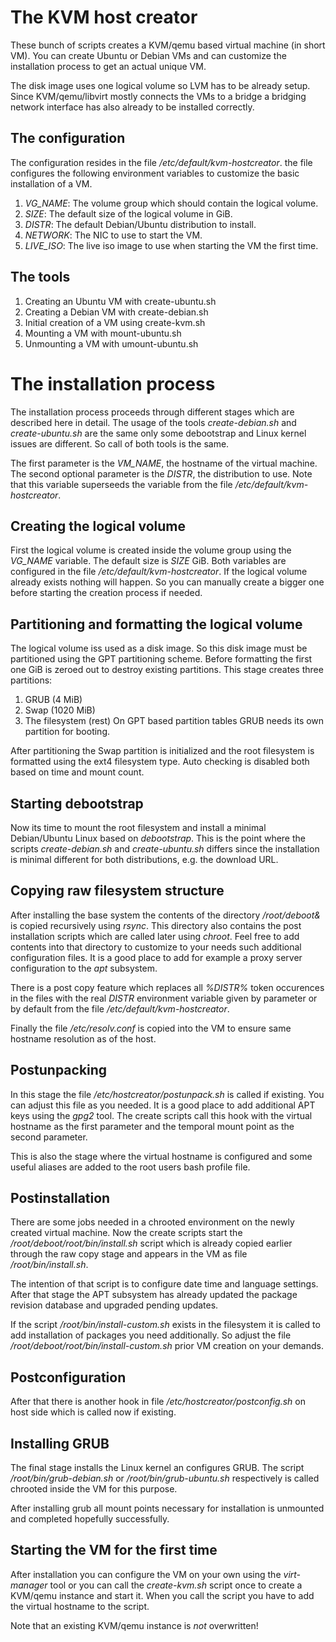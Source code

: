 # The KVM host creator
These bunch of scripts creates a KVM/qemu based virtual machine (in short
VM). You can create Ubuntu or Debian VMs and can customize the installation
process to get an actual unique VM.

The disk image uses one logical volume so LVM has to be already setup. Since
KVM/qemu/libvirt mostly connects the VMs to a bridge a bridging network
interface has also already to be installed correctly.

## The configuration
The configuration resides in the file _/etc/default/kvm-hostcreator_. the
file configures the following environment variables to customize the basic
installation of a VM.
1. _VG_NAME_: The volume group which should contain the logical volume.
2. _SIZE_: The default size of the logical volume in GiB.
3. _DISTR_: The default Debian/Ubuntu distribution to install.
4. _NETWORK_: The NIC to use to start the VM.
5. _LIVE_ISO_: The live iso image to use when starting the VM the first
time.

## The tools
1. Creating an Ubuntu VM with create-ubuntu.sh
2. Creating a Debian VM with create-debian.sh
3. Initial creation of a VM using create-kvm.sh
3. Mounting a VM with mount-ubuntu.sh
4. Unmounting a VM with umount-ubuntu.sh

# The installation process
The installation process proceeds through different stages which are
described here in detail. The usage of the tools _create-debian.sh_ and _create-ubuntu.sh_
are the same only some debootstrap and Linux kernel issues are different. So
call of both tools is the same.

The first parameter is the _VM_NAME_, the hostname of the virtual machine.
The second optional parameter is the _DISTR_, the distribution to use. Note
that this variable superseeds the variable from the file
_/etc/default/kvm-hostcreator_.

## Creating the logical volume
First the logical volume is created inside the volume group using the _VG_NAME_
variable. The default size is _SIZE_ GiB. Both variables are configured in
the file _/etc/default/kvm-hostcreator_. If the logical volume already
exists nothing will happen. So you can manually create a bigger one before
starting the creation process if needed.

## Partitioning and formatting the logical volume
The logical volume iss used as a disk image. So this disk image must be
partitioned using the GPT partitioning scheme. Before formatting the first
one GiB is zeroed out to destroy existing partitions. This stage creates
three partitions:
1. GRUB (4 MiB)
2. Swap (1020 MiB)
3. The filesystem (rest)
On GPT based partition tables GRUB needs its own partition for booting. 

After partitioning the Swap partition is initialized and the root filesystem
is formatted using the ext4 filesystem type. Auto checking is disabled both
based on time and mount count.

## Starting debootstrap
Now its time to mount the root filesystem and install a minimal
Debian/Ubuntu Linux based on _debootstrap_. This is the point where the
scripts _create-debian.sh_ and _create-ubuntu.sh_ differs since the
installation is minimal different for both distributions, e.g. the download
URL.

## Copying raw filesystem structure
After installing the base system the contents of the directory
_/root/deboot&_ is copied recursively using _rsync_. This directory also
contains the post installation scripts which are called later using
_chroot_. Feel free to add contents into that directory to customize to your
needs such additional configuration files. It is a good place to add for
example a proxy server configuration to the _apt_ subsystem.

There is a post copy feature which replaces all _%DISTR%_ token occurences
in the files with the real _DISTR_ environment variable given by parameter
or by default from the file _/etc/default/kvm-hostcreator_.

Finally the file _/etc/resolv.conf_ is copied into the VM to ensure same
hostname resolution as of the host.

## Postunpacking
In this stage the file _/etc/hostcreator/postunpack.sh_ is called if
existing. You can adjust this file as you needed. It is a good place to add
additional APT keys using the _gpg2_ tool. The create scripts call this hook
with the virtual hostname as the first parameter and the temporal mount point
as the second parameter.

This is also the stage where the virtual hostname is configured and some
useful aliases are added to the root users bash profile file.

## Postinstallation
There are some jobs needed in a chrooted environment on the newly created
virtual machine. Now the create scripts start the
_/root/deboot/root/bin/install.sh_ script which is already copied earlier
through the raw copy stage and appears in the VM as file
_/root/bin/install.sh_.

The intention of that script is to configure date time and language
settings. After that stage the APT subsystem has already updated the package
revision database and upgraded pending updates.

If the script _/root/bin/install-custom.sh_ exists in the filesystem it is
called to add installation of packages you need additionally. So adjust the
file _/root/deboot/root/bin/install-custom.sh_ prior VM creation on your
demands.

## Postconfiguration
After that there is another hook in file _/etc/hostcreator/postconfig.sh_ on
host side which is called now if existing.

## Installing GRUB
The final stage installs the Linux kernel an configures GRUB. The script
_/root/bin/grub-debian.sh_ or _/root/bin/grub-ubuntu.sh_ respectively is
called chrooted inside the VM for this purpose.

After installing grub all mount points necessary for installation is
unmounted and completed hopefully successfully.

## Starting the VM for the first time
After installation you can configure the VM on your own using the
_virt-manager_ tool or you can call the _create-kvm.sh_ script once to
create a KVM/qemu instance and start it. When you call the script you have
to add the virtual hostname to the script.

Note that an existing KVM/qemu instance is _not_ overwritten!
